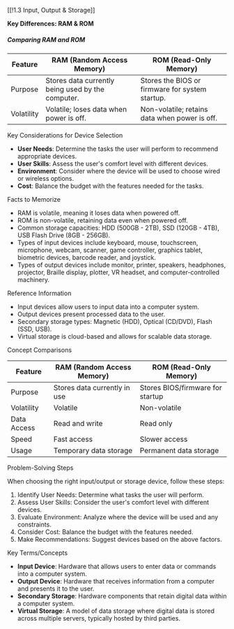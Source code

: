 [[!1.3 Input, Output & Storage]]

**Key Differences: RAM & ROM**

##### Comparing RAM and ROM

|Feature|RAM (Random Access Memory)|ROM (Read-Only Memory)|
|---|---|---|
|Purpose|Stores data currently being used by the computer.|Stores the BIOS or firmware for system startup.|
|Volatility|Volatile; loses data when power is off.|Non-volatile; retains data when power is off.|

Key Considerations for Device Selection

- **User Needs**: Determine the tasks the user will perform to recommend appropriate devices.
- **User Skills**: Assess the user's comfort level with different devices.
- **Environment**: Consider where the device will be used to choose wired or wireless options.
- **Cost**: Balance the budget with the features needed for the tasks.

Facts to Memorize

- RAM is volatile, meaning it loses data when powered off.
- ROM is non-volatile, retaining data even when powered off.
- Common storage capacities: HDD (500GB - 2TB), SSD (120GB - 4TB), USB Flash Drive (8GB - 256GB).
- Types of input devices include keyboard, mouse, touchscreen, microphone, webcam, scanner, game controller, graphics tablet, biometric devices, barcode reader, and joystick.
- Types of output devices include monitor, printer, speakers, headphones, projector, Braille display, plotter, VR headset, and computer-controlled machinery.

Reference Information

- Input devices allow users to input data into a computer system.
- Output devices present processed data to the user.
- Secondary storage types: Magnetic (HDD), Optical (CD/DVD), Flash (SSD, USB).
- Virtual storage is cloud-based and allows for scalable data storage.

Concept Comparisons

|Feature|RAM (Random Access Memory)|ROM (Read-Only Memory)|
|---|---|---|
|Purpose|Stores data currently in use|Stores BIOS/firmware for startup|
|Volatility|Volatile|Non-volatile|
|Data Access|Read and write|Read only|
|Speed|Fast access|Slower access|
|Usage|Temporary data storage|Permanent data storage|

Problem-Solving Steps

When choosing the right input/output or storage device, follow these steps:

1. Identify User Needs: Determine what tasks the user will perform.
2. Assess User Skills: Consider the user's comfort level with different devices.
3. Evaluate Environment: Analyze where the device will be used and any constraints.
4. Consider Cost: Balance the budget with the features needed.
5. Make Recommendations: Suggest devices based on the above factors.

Key Terms/Concepts

- **Input Device**: Hardware that allows users to enter data or commands into a computer system.
- **Output Device**: Hardware that receives information from a computer and presents it to the user.
- **Secondary Storage**: Hardware components that retain digital data within a computer system.
- **Virtual Storage**: A model of data storage where digital data is stored across multiple servers, typically hosted by third parties.